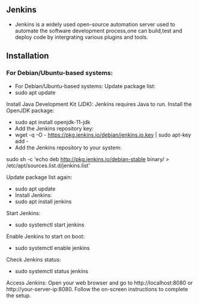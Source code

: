 ## Jenkins
- Jenkins is a widely used open-source automation server used to automate the software development process,one can build,test and deploy code by intergrating various plugins and tools.

## Installation 
### For Debian/Ubuntu-based systems:
- For Debian/Ubuntu-based systems:
    Update package list:
- sudo apt update

 Install Java Development Kit (JDK):
 Jenkins requires Java to run. Install the OpenJDK package:
- sudo apt install openjdk-11-jdk
- Add the Jenkins repository key:
- wget -q -O - https://pkg.jenkins.io/debian/jenkins.io.key | sudo apt-key add -
- Add the Jenkins repository to your system:



sudo sh -c 'echo deb http://pkg.jenkins.io/debian-stable binary/ > /etc/apt/sources.list.d/jenkins.list'

Update package list again:
- sudo apt update
- Install Jenkins:
- sudo apt install jenkins

Start Jenkins:
- sudo systemctl start jenkins

Enable Jenkins to start on boot:
- sudo systemctl enable jenkins

Check Jenkins status:
- sudo systemctl status jenkins

Access Jenkins:
Open your web browser and go to http://localhost:8080 or http://your-server-ip:8080. Follow the on-screen instructions to complete the setup.